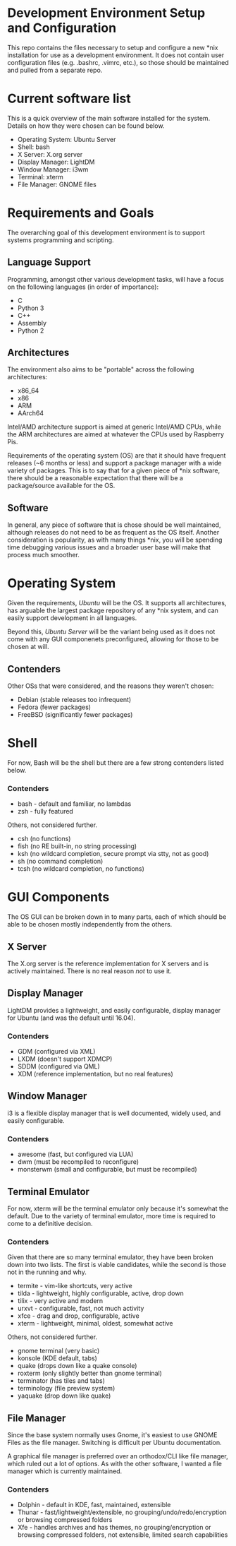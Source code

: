 # Development Environment Setup and Configuration

This repo contains the files necessary to setup and configure a new \*nix
installation for use as a development environment. It does not contain user
configuration files (e.g. .bashrc, .vimrc, etc.), so those should be maintained
and pulled from a separate repo.

# Current software list
This is a quick overview of the main software installed for the system. Details
on how they were chosen can be found below.

* Operating System: Ubuntu Server
* Shell: bash
* X Server: X.org server
* Display Manager: LightDM
* Window Manager: i3wm
* Terminal: xterm
* File Manager: GNOME files

# Requirements and Goals
The overarching goal of this development environment is to support systems
programming and scripting.

## Language Support
Programming, amongst other various development tasks, will have a focus on the
following languages (in order of importance):

* C
* Python 3
* C++
* Assembly
* Python 2

## Architectures

The environment also aims to be "portable" across the following architectures:

* x86\_64
* x86
* ARM
* AArch64

Intel/AMD architecture support is aimed at generic Intel/AMD CPUs, while the
ARM architectures are aimed at whatever the CPUs used by Raspberry Pis.

Requirements of the operating system (OS) are that it should have frequent
releases (~6 months or less) and support a package manager with a wide variety
of packages. This is to say that for a given piece of \*nix software, there
should be a reasonable expectation that there will be a package/source available
for the OS.

## Software
In general, any piece of software that is chose should be well maintained,
although releases do not need to be as frequent as the OS itself. Another
consideration is popularity, as with many things \*nix, you will be spending
time debugging various issues and a broader user base will make that process
much smoother.

# Operating System
Given the requirements, *Ubuntu* will be the OS. It supports all architectures,
has arguable the largest package repository of any \*nix system, and can easily
support development in all languages.

Beyond this, *Ubuntu Server* will be the variant being used as it does not come
with any GUI componenets preconfigured, allowing for those to be chosen at will.

## Contenders
Other OSs that were considered, and the reasons they weren't chosen:

* Debian (stable releases too infrequent)
* Fedora (fewer packages)
* FreeBSD (significantly fewer packages)

# Shell
For now, Bash will be the shell but there are a few strong contenders listed
below. 

### Contenders

* bash - default and familiar, no lambdas
* zsh - fully featured

Others, not considered further.

* csh (no functions)
* fish (no RE built-in, no string processing)
* ksh (no wildcard completion, secure prompt via stty, not as good)
* sh (no command completion)
* tcsh (no wildcard completion, no functions)

# GUI Components
The OS GUI can be broken down in to many parts, each of which should be able to
be chosen mostly independently from the others.

## X Server 
The X.org server is the reference implementation for X servers and is actively
maintained. There is no real reason _not_ to use it.

## Display Manager 
LightDM provides a lightweight, and easily configurable, display manager for
Ubuntu (and was the default until 16.04).

### Contenders

* GDM (configured via XML)
* LXDM (doesn't support XDMCP)
* SDDM (configured via QML)
* XDM (reference implementation, but no real features)

## Window Manager 
i3 is a flexible display manager that is well documented, widely used, and
easily configurable.

### Contenders

* awesome (fast, but configured via LUA)
* dwm (must be recompiled to reconfigure)
* monsterwm (small and configurable, but must be recompiled)

## Terminal Emulator
For now, xterm will be the terminal emulator only because it's somewhat the
default. Due to the variety of terminal emulator, more time is required to come
to a definitive decision.

### Contenders

Given that there are so many terminal emulator, they have been broken down into
two lists. The first is viable candidates, while the second is those not in the
running and why.

* termite - vim-like shortcuts, very active
* tilda - lightweight, highly configurable, active, drop down
* tilix - very active and modern
* urxvt - configurable, fast, not much activity
* xfce - drag and drop, configurable, active
* xterm - lightweight, minimal, oldest, somewhat active

Others, not considered further.

* gnome terminal (very basic)
* konsole (KDE default, tabs)
* quake (drops down like a quake console)
* roxterm (only slightly better than gnome terminal)
* terminator (has tiles and tabs)
* terminology (file preview system)
* yaquake (drop down like quake)

## File Manager
Since the base system normally uses Gnome, it's easiest to use GNOME Files as
the file manager. Switching is difficult per Ubuntu documentation.

A graphical file manager is preferred over an orthodox/CLI like file manager,
which ruled out a lot of options. As with the other software, I wanted a file
manager which is currently maintained.

### Contenders

* Dolphin - default in KDE, fast, maintained, extensible
* Thunar - fast/lightweight/extensible, no grouping/undo/redo/encryption or browsing compressed folders
* Xfe - handles archives and has themes, no grouping/encryption or browsing compressed folders, not extensible, limited search capabilities

